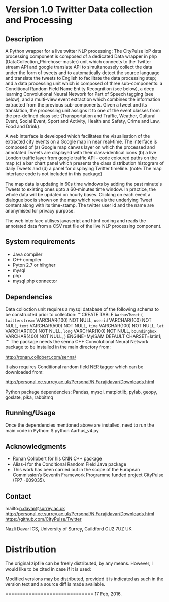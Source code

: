 # Version 1.0 Twitter Data collection and Processing


## Description

A Python wrapper for a live twitter NLP processing: 
The CityPulse IoP data processing component is composed of a dedicated Data wrapper in php (DataCollection_Phirehose-master) unit which connects to the Twitter stream API and google translate API to simultanousely collect the data under the form of tweets and to automatically detect the source language and translate the tweets to English to facilitate the data processing step; and a data processing unit which is composed of three sub-components: a Conditional Random Field Name Entity Recognition (see below), a deep learning Convolutional Neural Network for Part of Speech tagging (see below), and a multi-view event extraction which combines the information extracted from the previous sub-components. Given a tweet and its translation, the processing unit assigns it to one of the event classes from the pre-defined class set: {Transportation and Traffic, Weather, Cultural Event, Social Event, Sport and Activity, Health and Safety, Crime and Law, Food and Drink}. 

A web interface is developed which facilitates the visualisation of the extracted city events on a Google map in near real-time. The interface is composed of (a) Google map canvas layer on which the processed and annotated Tweets are displayed with their class-identical icons (b) a live London traffic layer from google traffic API - code coloured paths on the map (c) a bar chart panel which presents the class distribution histogram of daily Tweets and (d) a panel for displaying Twitter timeline. (note: The map interface code is not included in this package)

The map data is updating in 60s time windows by adding the past minute's Tweets to existing ones upto a 60-minutes time window. In practice, the whole data will be updated on hourly bases. Clicking on each event a dialogue box is shown on the map which 	reveals the underlying Tweet content along with its time-stamp. The twitter user id and the name are anonymised for privacy purpose.

The web interface utilises javascript and html coding and reads the annotated data from a CSV rest file of the live NLP processing component.


## System requirements
- Java compiler
- C++ compiler
- Pyton 2.7 or hihgher
- mysql 
- php
- mysql php connector

    
## Dependencies
Data colloction unit requires a mysql database of the following schema to be constructed prior to collection:
'''CREATE TABLE `AarhusTweet` (
     `twitterstream` VARCHAR(100) NOT NULL,
     `userid` VARCHAR(100) NOT NULL,
     `text` VARCHAR(500) NOT NULL,
     `time` VARCHAR(100) NOT NULL,
     `lat` VARCHAR(100) NOT NULL,
     `long` VARCHAR(100) NOT NULL,
     `boundingbox` VARCHAR(400) NOT NULL,
    ) ENGINE=MyISAM DEFAULT CHARSET=latin1;
    '''
The package needs the senna C++ Convolutional Neural Network package to be installed in the main directory from: 

http://ronan.collobert.com/senna/

It also requires Conditional random field NER tagger which can be downloaded from: 

http://personal.ee.surrey.ac.uk/Personal/N.Farajidavar/Downloads.html

Python package dependencies: Pandas, mysql, matplotlib, pylab, geopy, goslate, pika, rabbitmq

## Running/Usage
Once the dependencies mentioned above are installed, need to run the main code in Python:
$ python Aarhus_v4.py

## Acknowledgments
- Ronan Collobert for his CNN C++ package
- Alias-i for the Conditional Random Field Java package 
- This work has been carried out in the scope of the European Commission’s Seventh Framework Programme funded project CityPulse (FP7	    -609035).

    
## Contact

mailto:n.davar@surrey.ac.uk
http://personal.ee.surrey.ac.uk/Personal/N.Farajidavar/Downloads.html
https://github.com/CityPulse/Twitter

Nazli Davar
ICS, University of Surrey,
Guildford
GU2 7UZ
UK

# Distribution

The original zipfile can be freely distributed, by any means.  However,
I would like to be cited in case if it is used:

Modified versions may be distributed, provided it is indicated as such
in the version text and a source diff is made available.  

==============================
17 Feb, 2016.
